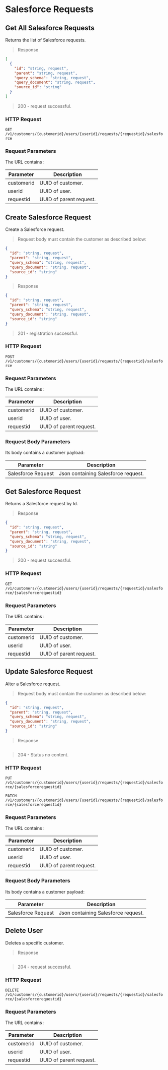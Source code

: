# Salesforce Requests

## Get All Salesforce Requests

Returns the list of Salesforce requests.

> Response

```json
[
  {
    "id": "string, request",
    "parent": "string, request",
    "query_schema": "string, request",
    "query_document": "string, request",
    "source_id": "string"
  }
]
```

> 200 - request successful.

### HTTP Request

`GET /v1/customers/{customerid}/users/{userid}/requests/{requestid}/salesforce`

### Request Parameters

The URL contains :

| Parameter  | Description             |
| ---------- | ----------------------- |
| customerid | UUID of customer.       |
| userid     | UUID of user.           |
| requestid  | UUID of parent request. |

## Create Salesforce Request

Create a Salesforce request.

> Request body must contain the customer as described below:

```json
{
  "id": "string, request",
  "parent": "string, request",
  "query_schema": "string, request",
  "query_document": "string, request",
  "source_id": "string"
}
```

> Response

```json
{
  "id": "string, request",
  "parent": "string, request",
  "query_schema": "string, request",
  "query_document": "string, request",
  "source_id": "string"
}
```

> 201 - registration successful.

### HTTP Request

`POST /v1/customers/{customerid}/users/{userid}/requests/{requestid}/salesforce`

### Request Parameters

The URL contains :

| Parameter  | Description             |
| ---------- | ----------------------- |
| customerid | UUID of customer.       |
| userid     | UUID of user.           |
| requestid  | UUID of parent request. |

### Request Body Parameters

Its body contains a customer payload:

| Parameter          | Description                         |
| ------------------ | ----------------------------------- |
| Salesforce Request | Json containing Salesforce request. |

## Get Salesforce Request

Returns a Salesforce request by Id.

> Response

```json
{
  "id": "string, request",
  "parent": "string, request",
  "query_schema": "string, request",
  "query_document": "string, request",
  "source_id": "string"
}
```

> 200 - request successful.

### HTTP Request

`GET /v1/customers/{customerid}/users/{userid}/requests/{requestid}/salesforce/{salesforcerequestid}`

### Request Parameters

The URL contains :

| Parameter  | Description             |
| ---------- | ----------------------- |
| customerid | UUID of customer.       |
| userid     | UUID of user.           |
| requestid  | UUID of parent request. |

## Update Salesforce Request

Alter a Salesforce request.

> Request body must contain the customer as described below:

```json
{
  "id": "string, request",
  "parent": "string, request",
  "query_schema": "string, request",
  "query_document": "string, request",
  "source_id": "string"
}
```

> Response

```json

```

> 204 - Status no content.

### HTTP Request

`PUT /v1/customers/{customerid}/users/{userid}/requests/{requestid}/salesforce/{salesforcerequestid}`

`PATCH /v1/customers/{customerid}/users/{userid}/requests/{requestid}/salesforce/{salesforcerequestid}`

### Request Parameters

The URL contains :

| Parameter  | Description             |
| ---------- | ----------------------- |
| customerid | UUID of customer.       |
| userid     | UUID of user.           |
| requestid  | UUID of parent request. |

### Request Body Parameters

Its body contains a customer payload:

| Parameter          | Description                         |
| ------------------ | ----------------------------------- |
| Salesforce Request | Json containing Salesforce request. |

## Delete User

Deletes a specific customer.

> Response

```json

```

> 204 - request successful.

### HTTP Request

`DELETE /v1/customers/{customerid}/users/{userid}/requests/{requestid}/salesforce/{salesforcerequestid}`

### Request Parameters

The URL contains :

| Parameter  | Description             |
| ---------- | ----------------------- |
| customerid | UUID of customer.       |
| userid     | UUID of user.           |
| requestid  | UUID of parent request. |
